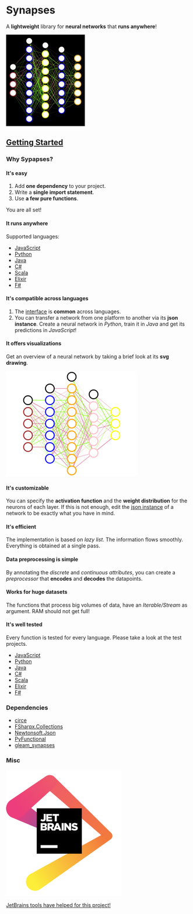 # Synapses

A **lightweight** library for **neural networks** that **runs anywhere**!

![Network Video](https://github.com/mrdimosthenis/Synapses/blob/master/network-video.gif?raw=true)

## [Getting Started](https://mrdimosthenis.github.io/Synapses)

### Why Sypapses?

#### It's easy

1. Add **one dependency** to your project.
2. Write a **single import statement**.
3. Use **a few pure functions**.

You are all set!

#### It runs anywhere

Supported languages:

* [JavaScript](https://mrdimosthenis.github.io/Synapses/?javascript)
* [Python](https://mrdimosthenis.github.io/Synapses/?python)
* [Java](https://mrdimosthenis.github.io/Synapses/?java)
* [C#](https://mrdimosthenis.github.io/Synapses/?csharp)
* [Scala](https://mrdimosthenis.github.io/Synapses/?scala)
* [Elixir](https://mrdimosthenis.github.io/Synapses/?elixir)
* [F#](https://mrdimosthenis.github.io/Synapses/?fsharp)

#### It's compatible across languages

1. The [interface](https://github.com/mrdimosthenis/Synapses/blob/master/interface.md) is **common** across languages.
2. You can transfer a network from one platform to another via its **json instance**.
Create a neural network in *Python*, train it in *Java* and get its predictions in *JavaScript*!

#### It offers visualizations

Get an overview of a neural network by taking a brief look at its **svg drawing**.

![Network Drawing](https://github.com/mrdimosthenis/Synapses/blob/master/network-drawing.png?raw=true)

#### It's customizable

You can specify the **activation function** and the **weight distribution** for the neurons of each layer.
If this is not enough, edit the [json instance](https://raw.githubusercontent.com/mrdimosthenis/Synapses/master/network.json) of a network to be exactly what you have in mind.

#### It's efficient

The implementation is based on *lazy list*.
The information flows smoothly.
Everything is obtained at a single pass.

#### Data preprocessing is simple

By annotating the *discrete* and *continuous attributes*,
you can create a *preprocessor* that **encodes** and **decodes** the datapoints.

#### Works for huge datasets

The functions that process big volumes of data, have an *Iterable/Stream* as argument.
RAM should not get full!

#### It's well tested

Every function is tested for every language.
Please take a look at the test projects.

* [JavaScript](https://github.com/mrdimosthenis/Synapses/tree/master/test-projects/remote-deps/JavaScriptTest/test)
* [Python](https://github.com/mrdimosthenis/Synapses/tree/master/test-projects/remote-deps/PythonTest/test)
* [Java](https://github.com/mrdimosthenis/Synapses/tree/master/test-projects/remote-deps/JavaTest/src/test/java)
* [C#](https://github.com/mrdimosthenis/Synapses/tree/master/test-projects/remote-deps/CSharpTest)
* [Scala](https://github.com/mrdimosthenis/Synapses/tree/master/test-projects/remote-deps/ScalaTest/src/test/scala)
* [Elixir](https://github.com/mrdimosthenis/Synapses/tree/master/test-projects/remote-deps/ElixirTest/test)
* [F#](https://github.com/mrdimosthenis/Synapses/tree/master/test-projects/remote-deps/FSharpTest)

### Dependencies

* [circe](https://github.com/circe/circe)
* [FSharpx.Collections](https://github.com/fsprojects/FSharpx.Collections)
* [Newtonsoft.Json](https://github.com/JamesNK/Newtonsoft.Json)
* [PyFunctional](https://github.com/EntilZha/PyFunctional)
* [gleam_synapses](https://github.com/mrdimosthenis/gleam_synapses)

### Misc

![JetBrains](https://github.com/mrdimosthenis/Synapses/blob/master/jetbrains.png?raw=true)

[JetBrains tools have helped for this project!](https://www.jetbrains.com/?from=Synapses)
